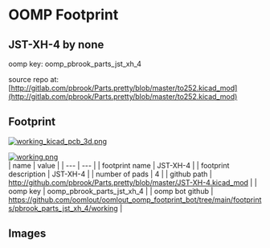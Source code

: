 # OOMP Footprint  
## JST-XH-4  by none  
  
oomp key: oomp_pbrook_parts_jst_xh_4  
  
source repo at: [http://gitlab.com/pbrook/Parts.pretty/blob/master/to252.kicad_mod](http://gitlab.com/pbrook/Parts.pretty/blob/master/to252.kicad_mod)  
## Footprint  
  
[![working_kicad_pcb_3d.png](working_kicad_pcb_3d_600.png)](working_kicad_pcb_3d.png)  
  
[![working.png](working_600.png)](working.png)  
| name | value | 
| --- | --- | 
| footprint name | JST-XH-4 | 
| footprint description | JST-XH-4 | 
| number of pads | 4 | 
| github path | http://github.com/pbrook/Parts.pretty/blob/master/JST-XH-4.kicad_mod | 
| oomp key | oomp_pbrook_parts_jst_xh_4 | 
| oomp bot github | https://github.com/oomlout/oomlout_oomp_footprint_bot/tree/main/footprints/pbrook_parts_jst_xh_4/working | 
## Images  
